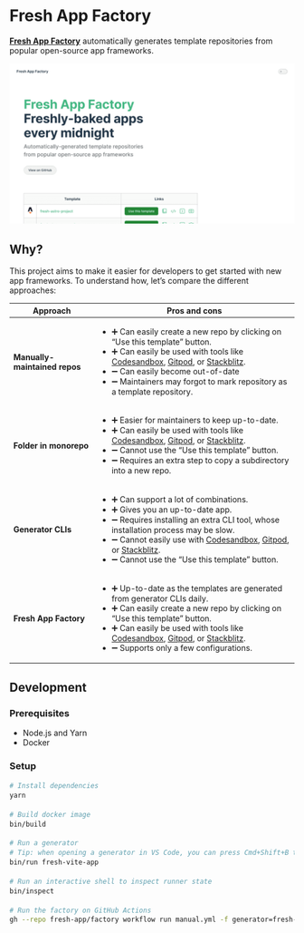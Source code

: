 # Fresh App Factory

**[Fresh App Factory](https://fresh-app.github.io/)** automatically generates template repositories from popular open-source app frameworks.

[![](https://github.com/dtinth/timelapse/raw/master/projects/fresh-app-factory_home.png)](https://fresh-app.github.io)

## Why?

This project aims to make it easier for developers to get started with new app frameworks. To understand how, let’s compare the different approaches:

<!-- prettier-ignore-start -->

| Approach | Pros and cons |
| ----- | ----- |
| **Manually-maintained repos** | <ul><li>➕ Can easily create a new repo by clicking on “Use this template” button.<li>➕ Can easily be used with tools like [Codesandbox][], [Gitpod][], or [Stackblitz][].<li>➖ Can easily become out-of-date<li>➖ Maintainers may forgot to mark repository as a template repository.</ul> |
| **Folder in monorepo** | <ul><li>➕ Easier for maintainers to keep up-to-date.<li>➕ Can easily be used with tools like [Codesandbox][], [Gitpod][], or [Stackblitz][].<li>➖ Cannot use the “Use this template” button.<li>➖ Requires an extra step to copy a subdirectory into a new repo.</ul> |
| **Generator CLIs** | <ul><li>➕ Can support a lot of combinations.<li>➕ Gives you an up-to-date app.<li>➖ Requires installing an extra CLI tool, whose installation process may be slow.<li>➖ Cannot easily use with [Codesandbox][], [Gitpod][], or [Stackblitz][].<li>➖ Cannot use the “Use this template” button.</ul> |
| **Fresh App Factory** | <ul><li>➕ Up-to-date as the templates are generated from generator CLIs daily.<li>➕ Can easily create a new repo by clicking on “Use this template” button.<li>➕ Can easily be used with tools like [Codesandbox][], [Gitpod][], or [Stackblitz][].<li>➖ Supports only a few configurations.</ul> |

<!-- prettier-ignore-end -->

[codesandbox]: https://codesandbox.io/
[gitpod]: https://www.gitpod.io/
[stackblitz]: https://stackblitz.com/

## Development

### Prerequisites

- Node.js and Yarn
- Docker

### Setup

```sh
# Install dependencies
yarn

# Build docker image
bin/build

# Run a generator
# Tip: when opening a generator in VS Code, you can press Cmd+Shift+B to run it
bin/run fresh-vite-app

# Run an interactive shell to inspect runner state
bin/inspect

# Run the factory on GitHub Actions
gh --repo fresh-app/factory workflow run manual.yml -f generator=fresh-vite-app
```
